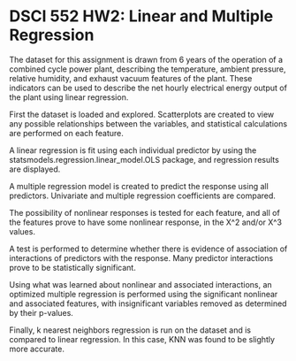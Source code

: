 # DSCI 552 HW2: Linear and Multiple Regression

The dataset for this assignment is drawn from 6 years of the operation of a combined cycle power plant, describing the temperature, ambient pressure, relative humidity, and exhaust vacuum features of the plant. These indicators can be used to describe the net hourly electrical energy output of the plant using linear regression.

First the dataset is loaded and explored. Scatterplots are created to view any possible relationships between the variables, and statistical calculations are performed on each feature.

A linear regression is fit using each individual predictor by using the statsmodels.regression.linear_model.OLS package, and regression results are displayed.

A multiple regression model is created to predict the response using all predictors. Univariate and multiple regression coefficients are compared.

The possibility of nonlinear responses is tested for each feature, and all of the features prove to have some nonlinear response, in the X^2 and/or X^3 values.

A test is performed to determine whether there is evidence of association of interactions of predictors with the response. Many predictor interactions prove to be statistically significant.

Using what was learned about nonlinear and associated interactions, an optimized multiple regression is performed using the significant nonlinear and associated features, with insignificant variables removed as determined by their p-values.

Finally, k nearest neighbors regression is run on the dataset and is compared to linear regression. In this case, KNN was found to be slightly more accurate.
